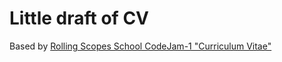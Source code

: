 # Little draft of CV

Based by [Rolling Scopes School CodeJam-1 "Curriculum Vitae"](https://github.com/PresidentsBoyfriend/rsschool-codejam1-cv)
